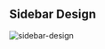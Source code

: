 ## **Sidebar Design**
![sidebar-design](https://user-images.githubusercontent.com/72451462/199859162-2e6f8835-d1b5-4ac4-a1cc-b6e49ed7f3ce.jpg)
